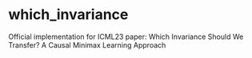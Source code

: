 # which_invariance
Official implementation for ICML23 paper: Which Invariance Should We Transfer? A Causal Minimax Learning Approach
